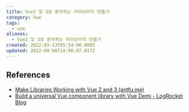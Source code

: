 ```yaml
---
title: Vue2 및 3로 동작하는 라이브러리 만들기
category: Vue
tags:
  - vue
aliases:
  - Vue2 및 3로 동작하는 라이브러리 만들기
created: 2022-03-23T05:54:00.000Z
updated: 2022-09-06T14:00:07.017Z
---
```


<Metadata />

## References

- [Make Libraries Working with Vue 2 and 3 (antfu.me)](https://antfu.me/posts/make-libraries-working-with-vue-2-and-3)
- [Build a universal Vue component library with Vue Demi - LogRocket Blog](https://blog.logrocket.com/build-universal-vue-component-library-vue-demi/)
